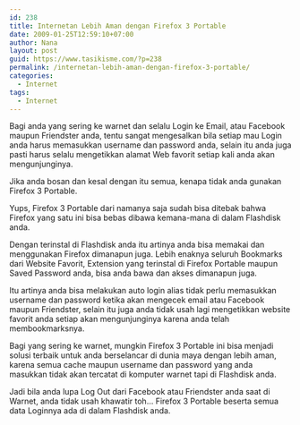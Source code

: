 ```yaml
---
id: 238
title: Internetan Lebih Aman dengan Firefox 3 Portable
date: 2009-01-25T12:59:10+07:00
author: Nana
layout: post
guid: https://www.tasikisme.com/?p=238
permalink: /internetan-lebih-aman-dengan-firefox-3-portable/
categories:
  - Internet
tags:
  - Internet
---
```

Bagi anda yang sering ke warnet dan selalu Login ke Email, atau Facebook maupun Friendster anda, tentu sangat mengesalkan bila setiap mau Login anda harus memasukkan username dan password anda, selain itu anda juga pasti harus selalu mengetikkan alamat Web favorit setiap kali anda akan mengunjunginya.

Jika anda bosan dan kesal dengan itu semua, kenapa tidak anda gunakan Firefox 3 Portable.

Yups, Firefox 3 Portable dari namanya saja sudah bisa ditebak bahwa Firefox yang satu ini bisa bebas dibawa kemana-mana di dalam Flashdisk anda.

Dengan terinstal di Flashdisk anda itu artinya anda bisa memakai dan menggunakan Firefox dimanapun juga. Lebih enaknya seluruh Bookmarks dari Website Favorit, Extension yang terinstal di Firefox Portable maupun Saved Password anda, bisa anda bawa dan akses dimanapun juga.

Itu artinya anda bisa melakukan auto login alias tidak perlu memasukkan username dan password ketika akan mengecek email atau Facebook maupun Friendster, selain itu juga anda tidak usah lagi mengetikkan website favorit anda setiap akan mengunjunginya karena anda telah membookmarksnya.

Bagi yang sering ke warnet, mungkin Firefox 3 Portable ini bisa menjadi solusi terbaik untuk anda berselancar di dunia maya dengan lebih aman, karena semua cache maupun username dan password yang anda masukkan tidak akan tercatat di komputer warnet tapi di Flashdisk anda.

Jadi bila anda lupa Log Out dari Facebook atau Friendster anda saat di Warnet, anda tidak usah khawatir toh… Firefox 3 Portable beserta semua data Loginnya ada di dalam Flashdisk anda.